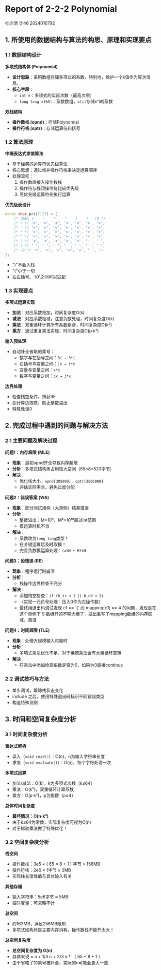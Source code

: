 # Report of 2-2-2 Polynomial

杜亦清 计46 2024010792


## 1. 所使用的数据结构与算法的构思、原理和实现要点

### 1.1 数据结构设计

**多项式结构体 (Polynomial)**
- **设计思路**：采用数组存储多项式的系数，特别地，维护一个k值作为幂次信息。
- **核心字段**：
  - `int k`：多项式的实际次数（最高次项）
  - `long long x[65]`：系数数组，`x[i]`存储x^i的系数

**双栈结构**
- **操作数栈 (opnd)**：存储Polynomial
- **操作符栈 (optr)**：存储运算符和括号

### 1.2 算法原理

**中缀表达式求值算法**
- 基于经典的运算符优先级算法
- 核心思想：通过维护操作符栈来决定运算顺序
- 处理流程：
  1. 操作数直接入操作数栈
  2. 操作符与栈顶操作符比较优先级
  3. 高优先级运算符先执行运算

**优先级表设计**
```cpp
const char pri[7][7] = {
    /* 当前: +    -    *    ^    (    )   \0 */
    /* + */ '>', '>', '<', '<', '<', '>', '>',
    /* - */ '>', '>', '<', '<', '<', '>', '>', 
    /* * */ '>', '>', '>', '<', '<', '>', '>',
    /* ^ */ '>', '>', '>', '>', '<', '>', '>',
    /* ( */ '<', '<', '<', '<', '<', '~', ' ',
    /* ) */ ' ', ' ', ' ', ' ', ' ', ' ', ' ',
    /* \0 */ '<', '<', '<', '<', '<', ' ', '~'
};
```
* ")"不会入栈
* "("小于一切
* 左右括号、'\0'之间可以匹配

### 1.3 实现要点

**多项式运算实现**
- **加法**：对应系数相加，时间复杂度O(k)
- **减法**：对应系数相减，注意负数处理，时间复杂度O(k)
- **乘法**：双重循环计算所有系数组合，时间复杂度O(k²)
- **乘方**：通过重复乘法实现，时间复杂度O(p·k²)

**输入预处理**
- 自动补全省略的乘号：
  - 数字与左括号之间：`3( → 3*(`
  - 右括号与变量之间：`)x → )*x`
  - 变量与变量之间：`x*x`
  - 数字与变量之间：`3x → 3*x`

**边界处理**
- 检查栈空条件，捕获RE
- 边计算边取模，防止整数溢出
- 特殊处理0

## 2. 完成过程中遇到的问题与解决方法

### 2.1 主要问题及解决过程

**问题1：内存超限 (MLE)**
- **现象**：最初opnd开全导致内存超限
- **分析**：多项式结构体占用较大空间（65×8=520字节）
- **解决**：
  - 优化栈大小：`opnd[300000]`，`optr[2001000]`
  - 评估实际需求，避免过度分配

**问题2：错误答案 (WA)**
- **现象**：部分测试用例（大测例）结果错误
- **分析**：
  - 整数溢出：M=10⁹，M²=10¹⁸超过int范围
  - 模运算时机不当
- **解决**：
  - 系数改为`long long`类型！
  - 在关键运算后及时取模！
  - 完善负数模运算处理：`(a%M + M)%M`

**问题3：段错误 (RE)**
- **现象**：程序运行时崩溃
- **分析**：
  - 栈操作边界检查不充分
- **解决**：
  - 添加栈空检查：`if (h_tr < 1 || h_nd < 2)`
  - （实现一元负号处理：压入0作为左操作数）
  - 最终用退出码调试发现 c1 == '(' 而 mapping[c1] == 4 的问题，发现是在这个测例下 S 数组开的不够大爆了，溢出重写了mapping数组的内存区域。离谱

**问题4：时间超限 (TLE)**
- **现象**：处理大规模输入时超时
- **分析**：
  - 多项式乘法优化不足，对于稀疏乘法会有大量循环空转
- **解决**：
  - 在乘法中添加检查系数是否为0，如果为0直接continue

### 2.2 调试技巧与方法

- 单步调试，跟踪栈状态变化
- include <cstdlib> 之后，使用特殊退出码标识不同错误类型
- 构造特殊测例

## 3. 时间和空间复杂度分析

### 3.1 时间复杂度分析

**表达式解析**
- 读入（`void read()`）：O(n)，n为输入字符串长度
- 求值（`void evaluate()`）：O(n)，每个字符处理一次

**多项式运算**
- 加法/减法：O(k)，k为多项式次数（k≤64）
- 乘法：O(k²)，双重循环计算系数
- 乘方：O(p·k²)，p为指数（p≤4）

**总体时间复杂度**
- **最坏情况：O(n·k²)**
- 由于k≤64为常数，实际复杂度可视为O(n)
- 对于稀疏乘法做了特殊优化！

### 3.2 空间复杂度分析

**栈空间**
- 操作数栈：3e5 × ( 65 × 8 + 1 ) 字节 ≈ 156MB
- 操作符栈：2e6 × 1字节 ≈ 2MB
- 实际栈长度峰值与具体输入有关

**其他存储**
- 输入字符串：5e6字节 ≈ 5MB
- 临时变量：可忽略不计

**总空间**
- 约163MB，满足256MB限制
- 多项式结构体是主要内存消耗，操作数栈不能开太大！

**总空间复杂度**
- **总空间复杂度为 O(n)**
- 具体来说 = n + 1/3 n + 2/3 n * （ 65 * 8 + 1 ）
- 由于省略了的乘号被补全，实际的n可能会更大一些
